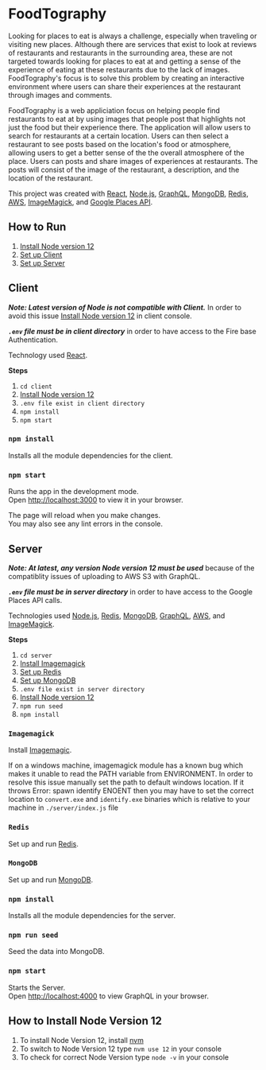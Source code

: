 # FoodTography
	
Looking for places to eat is always a challenge, especially when traveling or visiting new places. Although there are services that exist to look at reviews of restaurants and restaurants in the surrounding area, these are not targeted towards looking for places to eat at and getting a sense of the experience of eating at these restaurants due to the lack of images. FoodTography's focus is to solve this problem by creating an interactive environment where users can share their experiences at the restaurant through images and comments.

FoodTography is a web appliciation focus on helping people find restaurants to eat at by using images that people post that highlights not just the food but their experience there. The application will allow users to search for restaurants at a certain location. Users can then select a restaurant to see posts based on the location's food or atmosphere, allowing users to get a better sense of the the overall atmosphere of the place. Users can posts and share images of experiences at restaurants. The posts will consist of the image of the restaurant, a description, and the location of the restaurant.


This project was created with [React](https://github.com/facebook/create-react-app), [Node.js](https://nodejs.org/en/docs/), [GraphQL](https://graphql.org/), [MongoDB](https://www.mongodb.com/), [Redis](https://redis.io/), [AWS](https://aws.amazon.com/), [ImageMagick](https://imagemagick.org/index.php), and [Google Places API](https://developers.google.com/maps/documentation/places/web-service/overview).


## How to Run
1. [Install Node version 12](#how-to-install-node-version-12)
2. [Set up Client](#client)
3. [Set up Server](#server)

## Client
***Note: Latest version of Node is not compatible with Client.***
In order to avoid this issue [Install Node version 12](#how-to-install-node-version-12) in client console.

***`.env` file must be in client directory*** in order to have access to the Fire base Authentication.

Technology used [React](https://github.com/facebook/create-react-app).

**Steps**
1. `cd client`
2. [Install Node version 12](#how-to-install-node-version-12)
3. `.env file exist in client directory`
4. `npm install`
6. `npm start`

### `npm install`
Installs all the module dependencies for the client.

### `npm start`

Runs the app in the development mode.\
Open [http://localhost:3000](http://localhost:3000) to view it in your browser.

The page will reload when you make changes.\
You may also see any lint errors in the console.


## Server
***Note: At latest, any version Node version 12 must be used*** because of the compatiblity issues of uploading to AWS S3 with GraphQL.

***`.env` file must be in server directory*** in order to have access to the Google Places API calls.

Technologies used [Node.js](https://nodejs.org/en/docs/), [Redis](https://flaviocopes.com/redis-installation/), [MongoDB](https://www.mongodb.com/docs/manual/tutorial/getting-started/), [GraphQL](https://graphql.org/), [AWS](https://aws.amazon.com/), and [ImageMagick](https://imagemagick.org/index.php).

**Steps**
1. `cd server`
2. [Install Imagemagick](#imagemagick)
3. [Set up Redis](#redis)
4. [Set up MongoDB](#mongodb)
6. `.env file exist in server directory`
7. [Install Node version 12](#how-to-install-node-version-12)
8. `npm run seed`
9. `npm install`

### `Imagemagick`
Install [Imagemagic](https://imagemagick.org/script/download.php).

If on a windows machine, imagemagick module has a known bug which makes it unable to read the PATH variable from ENVIRONMENT. In order to resolve this issue manually set the path to default windows location. If it throws Error: spawn identify ENOENT then you may have to set the correct location to `convert.exe` and `identify.exe` binaries which is relative to your machine in `./server/index.js` file

### `Redis`
Set up and run [Redis](https://flaviocopes.com/redis-installation/).

### `MongoDB`
Set up and run [MongoDB](https://www.mongodb.com/docs/manual/tutorial/getting-started).

### `npm install`
Installs all the module dependencies for the server.

### `npm run seed`
Seed the data into MongoDB.

### `npm start`

Starts the Server.\
Open [http://localhost:4000](http://localhost:4000) to view GraphQL in your browser.

## How to Install Node Version 12
1. To install Node Version 12, install [nvm](https://github.com/nvm-sh/nvm)
2. To switch to Node Version 12 type  `nvm use 12` in your console
3. To check for correct Node Version type `node -v` in your console 



